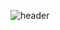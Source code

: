 ![header](https://capsule-render.vercel.app/api?type=Waving&reversal&true&color=gradient&customColorList=28&height=400&section=header&text=Hello%20World!&fontSize=100&desc=Limemun's%20Idea&descSize=30&descAlign=47&descAlignY=67&animation=fadeIn)
